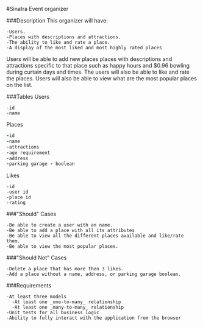 #Sinatra Event organizer

###Description
This organizer will have:
```
-Users.
-Places with descriptions and attractions.
-The ability to like and rate a place.
-A display of the most liked and most highly rated places
```
Users will be able to add new places places with descriptions and attractions specific to that place such as happy hours
and $0.96 bowling during curtain days and times. The users will also be able to like and rate the places. Users will also
be able to view what are the most popular places on the list.


###Tables
Users
```
-id
-name
```
Places
```ruby
-id
-name
-attractions
-age requirement
-address
-parking garage - boolean
```

Likes
```
-id
-user id
-place id
-rating
```


###"Should" Cases
```
-Be able to create a user with an name.
-Be able to add a place with all its attributes
-Be able to view all the different places available and like/rate them.
-Be able to view the most popular places.
```


###"Should Not" Cases
```
-Delete a place that has more then 3 likes.
-Add a place without a name, address, or parking garage boolean.
```

###Requirements
```
-At least three models
  -At least one _one-to-many_ relationship
  -At least one _many-to-many_ relationship
-Unit tests for all business logic
-Ability to fully interact with the application from the browser
```

